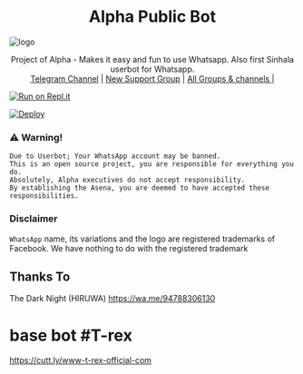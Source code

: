 <h1 align="center"><b>   Alpha Public Bot  </b></h1>

![logo]()




<p align="center">
    Project of Alpha - Makes it easy and fun to use Whatsapp. Also first Sinhala userbot for Whatsapp.
    <br>
        <a href="https://t.me/Alphabot123">Telegram Channel</a> |
        <a href="https://chat.whatsapp.com/HnRnoj6HBrK32LW0EG3JxE">New Support Group</a> |
        <a href="">All Groups & channels </a> |
    <br>
</p>

[![Run on Repl.it](https://repl.it/badge/github/quiec/whatsAlfa)](https://replit.com/@CTBOT/Alpha-QR?v=1)

[![Deploy](https://www.herokucdn.com/deploy/button.svg)](https://heroku.com/deploy?template=https://github.com/AchiyaCT/Alpha)



### ⚠️ Warning! 
```
Due to Userbot; Your WhatsApp account may be banned.
This is an open source project, you are responsible for everything you do. 
Absolutely, Alpha executives do not accept responsibility.
By establishing the Asena, you are deemed to have accepted these responsibilities.
```
### Disclaimer
`WhatsApp` name, its variations and the logo are registered trademarks of Facebook. We have nothing to do with the registered trademark

## Thanks To
The Dark Night (HIRUWA) 
https://wa.me/94788306130


# base bot  #T-rex
https://cutt.ly/www-t-rex-official-com



